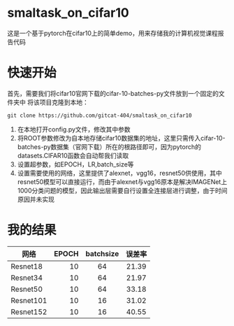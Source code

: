 # smaltask_on_cifar10
这是一个基于pytorch在cifar10上的简单demo，用来存储我的计算机视觉课程报告代码
# 快速开始
首先，需要我们将cifar10官网下载的cifar-10-batches-py文件放到一个固定的文件夹中
将该项目克隆到本地：
```
git clone https://github.com/gitcat-404/smaltask_on_cifar10
```
1. 在本地打开config.py文件，修改其中参数
2. 将ROOT参数修改为自本地存储cifar10数据集的地址，这里只需传入cifar-10-batches-py数据集（官网下载）所在的根路径即可，因为pytorch的datasets.CIFAR10函数会自动帮我们读取
3. 设置超参数，如EPOCH，LR,batch_size等
4. 设置需要使用的网络，这里提供了alexnet，vgg16，resnet50供使用，其中resnet50模型可以直接运行，而由于alexnet与vgg16原本是解决IMAGENet上1000分类问题的模型，因此输出层需要自行设置全连接层进行调整，由于时间原因并未实现
# 我的结果
| 网络        | EPOCH   |  batchsize  |误差率 |
| --------   | -----:   | :----: |:----: |
| Resnet18     | 10    |   64   | 21.39 |
| Resnet34    | 10    |   64   | 21.97 |
| Resnet50     | 10    |   64   | 33.18 |
| Resnet101    | 10    |   16   | 31.02 |
| Resnet152     | 10    |   16   | 40.55 |
